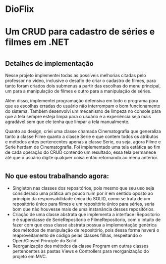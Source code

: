 # DioFlix
# Um CRUD para cadastro de séries e filmes em .NET
#
## Detalhes de implementação
Nesse projeto implementei todas as possíveis melhorias citadas pelo professor no vídeo, inclusive o desafio de criar o cadastro de filmes, para tanto foram criados dois submenus a partir das escolhas do menu principal, um para a manipulação de filmes e outro para a manipulação de séries.

Além disso, implementei programação defensiva em todo o programa para que as escolhas erradas do usuário não interrompam o bom funcionamento do sistema. Também desenvolvi um mecanismo de limpeza no console para que a tela sempre esteja limpa para o usuário e a experiência seja mais agradável sem que ele tenha que limpar a tela manualmente.

Quanto ao design, criei uma classe chamada Cinematografia que generaliza tanto a classe Filme quanto a classe Serie e que contem todos os atributos e métodos antes pertencentes
apenas à classe Serie, ou seja, agora Filme e Serie herdam de Cinematografia.
Foi implementado uma tela estática ao fim de cada operação do CRUD contendo um resultado, essa tela permanece até que o usuário digite qualquer coisa então retornando ao menu anterior.

#
## No que estou trabalhando agora:

- Singleton nas classes dos repositórios, pois mesmo que seu uso seja considerado uma prática um pouco ruim por ir em sentido oposto ao princípio da responsabilidade única do SOLID, como se trata de um repositório único para filmes e um repositório único para séries, seria bom que não houvesse mais de uma instanância desses repositórios.
- Criação de uma classe abstrata que implementa a interface IRepositorio e é superclasse de SerieRepositorio e FilmeRepositorio, com o intuito de fazer com que essa classe abstrata possua a implementação genérica dos métodos de manipulação de repositório, pois dessa forma haverá o reaproveitamento de código pelas classes filhas, respeitando o Open/Closed Principle do Solid.
- Reorganização dos métodos da classe Program em outras classes pertencentes às pastas Views e Controllers para reorganização do projeto em MVC.
